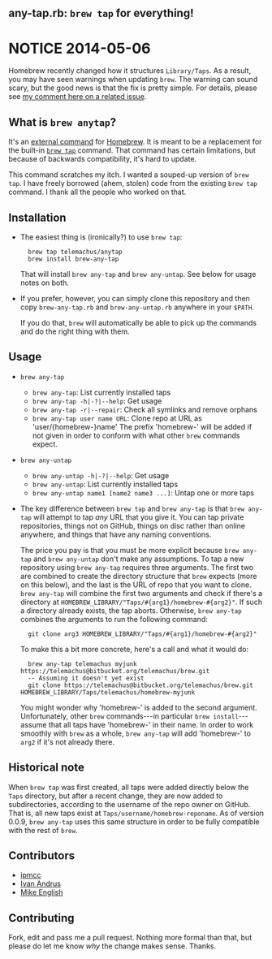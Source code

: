 ## any-tap.rb: `brew tap` for everything!

# NOTICE 2014-05-06

Homebrew recently changed how it structures `Library/Taps`. As a result,
you may have seen warnings when updating `brew`. The warning can sound
scary, but the good news is that the fix is pretty simple. For details,
please see [my comment here on a related issue][issue].

[issue]: https://github.com/telemachus/homebrew-anytap/issues/3#issuecomment-42294369

## What is `brew anytap`?

It's an [external command][ec] for [Homebrew][brew]. It is meant to be
a replacement for the built-in [`brew tap`][bt] command. That command has
certain limitations, but because of backwards compatibility, it's hard to
update.

This command scratches my itch. I wanted a souped-up version of `brew tap`.
I have freely borrowed (ahem, stolen) code from the existing `brew tap`
command. I thank all the people who worked on that.

[ec]: https://github.com/mxcl/homebrew/wiki/External-Commands
[brew]: https://github.com/mxcl/homebrew
[bt]: https://github.com/mxcl/homebrew/wiki/brew-tap

## Installation

+ The easiest thing is (ironically?) to use `brew tap`:

        brew tap telemachus/anytap
        brew install brew-any-tap

  That will install `brew any-tap` and `brew any-untap`. See below for
  usage notes on both.
+ If you prefer, however, you can simply clone this repository and then
  copy `brew-any-tap.rb` and `brew-any-untap.rb` anywhere in your `$PATH`.

  If you do that, `brew` will automatically be able to pick up the commands
  and do the right thing with them.

## Usage

+ `brew any-tap`
    + `brew any-tap`: List currently installed taps
    + `brew any-tap -h|-?|--help`: Get usage
    + `brew any-tap -r|--repair`: Check all symlinks and remove orphans
    + `brew any-tap user name URL`: Clone repo at URL as 'user/{homebrew-}name'
      The prefix 'homebrew-' will be added if not given in order to conform
      with what other `brew` commands expect.
+ `brew any-untap`
    + `brew any-untap -h|-?|--help`: Get usage
    + `brew any-untap`: List currently installed taps
    + `brew any-untap name1 [name2 name3 ...]`: Untap one or more taps
+ The key difference between `brew tap` and `brew any-tap` is that `brew
  any-tap` will attempt to tap *any* URL that you give it. You can tap
  private repositories, things not on GitHub, things on disc rather than
  online anywhere, and things that have any naming conventions.

  The price you pay is that you must be more explicit because `brew
  any-tap` and `brew any-untap` don't make any assumptions. To tap a new
  repository using `brew any-tap` requires three arguments. The first two
  are combined to create the directory structure that `brew` expects (more
  on this below), and the last is the URL of repo that you want to clone.
  `brew any-tap` will combine the first two arguments and check if there's
  a directory at `HOMEBREW_LIBRARY/"Taps/#{arg1}/homebrew-#{arg2}"`.  If
  such a directory already exists, the tap aborts. Otherwise, `brew
  any-tap` combines the arguments to run the following command:

        git clone arg3 HOMEBREW_LIBRARY/"Taps/#{arg1}/homebrew-#{arg2}"

  To make this a bit more concrete, here's a call and what it would do:

        brew any-tap telemachus myjunk https://telemachus@bitbucket.org/telemachus/brew.git
        -- Assuming it doesn't yet exist
        git clone https://telemachus@bitbucket.org/telemachus/brew.git HOMEBREW_LIBRARY/Taps/telemachus/homebrew-myjunk

  You might wonder why 'homebrew-' is added to the second argument.
  Unfortunately, other `brew` commands---in particular `brew
  install`---assume that all taps have 'homebrew-' in their name. In order
  to work smoothly with `brew` as a whole, `brew any-tap` will add
  'homebrew-' to `arg2` if it's not already there.

## Historical note

When `brew tap` was first created, all taps were added directly below the
`Taps` directory, but after a recent change, they are now added to
subdirectories, according to the username of the repo owner on GitHub.
That is, all new taps exist at `Taps/username/homebrew-reponame`. As of
version 0.0.9, `brew any-tap` uses this same structure in order to be fully
compatible with the rest of `brew`.

## Contributors

+ [ipmcc](https://github.com/ipmcc)
+ [Ivan Andrus](https://github.com/gvol)
+ [Mike English](https://github.com/englishm)

## Contributing

Fork, edit and pass me a pull request. Nothing more formal than that, but
please do let me know *why* the change makes sense. Thanks.
